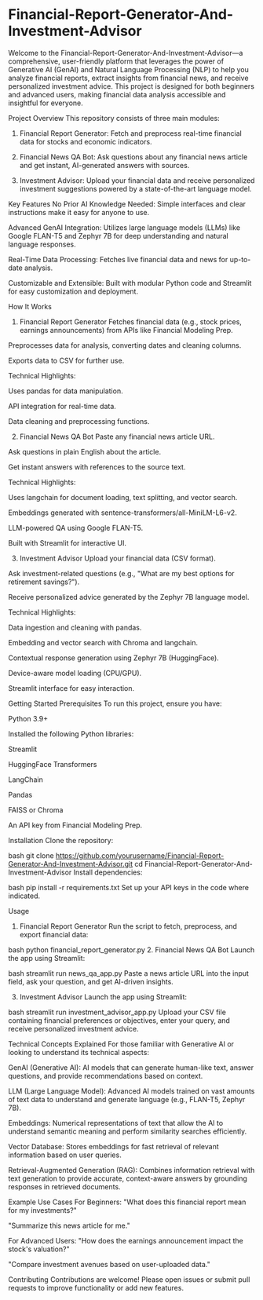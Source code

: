# Financial-Report-Generator-And-Investment-Advisor

Welcome to the Financial-Report-Generator-And-Investment-Advisor—a comprehensive, user-friendly platform that leverages the power of Generative AI (GenAI) and Natural Language Processing (NLP) to help you analyze financial reports, extract insights from financial news, and receive personalized investment advice. This project is designed for both beginners and advanced users, making financial data analysis accessible and insightful for everyone.

Project Overview
This repository consists of three main modules:

1. Financial Report Generator:
Fetch and preprocess real-time financial data for stocks and economic indicators.

2. Financial News QA Bot:
Ask questions about any financial news article and get instant, AI-generated answers with sources.

3. Investment Advisor:
Upload your financial data and receive personalized investment suggestions powered by a state-of-the-art language model.

Key Features
No Prior AI Knowledge Needed:
Simple interfaces and clear instructions make it easy for anyone to use.

Advanced GenAI Integration:
Utilizes large language models (LLMs) like Google FLAN-T5 and Zephyr 7B for deep understanding and natural language responses.

Real-Time Data Processing:
Fetches live financial data and news for up-to-date analysis.

Customizable and Extensible:
Built with modular Python code and Streamlit for easy customization and deployment.

How It Works
1. Financial Report Generator
Fetches financial data (e.g., stock prices, earnings announcements) from APIs like Financial Modeling Prep.

Preprocesses data for analysis, converting dates and cleaning columns.

Exports data to CSV for further use.

Technical Highlights:

Uses pandas for data manipulation.

API integration for real-time data.

Data cleaning and preprocessing functions.

2. Financial News QA Bot
Paste any financial news article URL.

Ask questions in plain English about the article.

Get instant answers with references to the source text.

Technical Highlights:

Uses langchain for document loading, text splitting, and vector search.

Embeddings generated with sentence-transformers/all-MiniLM-L6-v2.

LLM-powered QA using Google FLAN-T5.

Built with Streamlit for interactive UI.

3. Investment Advisor
Upload your financial data (CSV format).

Ask investment-related questions (e.g., "What are my best options for retirement savings?").

Receive personalized advice generated by the Zephyr 7B language model.

Technical Highlights:

Data ingestion and cleaning with pandas.

Embedding and vector search with Chroma and langchain.

Contextual response generation using Zephyr 7B (HuggingFace).

Device-aware model loading (CPU/GPU).

Streamlit interface for easy interaction.

Getting Started
Prerequisites
To run this project, ensure you have:

Python 3.9+

Installed the following Python libraries:

Streamlit

HuggingFace Transformers

LangChain

Pandas

FAISS or Chroma

An API key from Financial Modeling Prep.

Installation
Clone the repository:

bash
git clone https://github.com/yourusername/Financial-Report-Generator-And-Investment-Advisor.git
cd Financial-Report-Generator-And-Investment-Advisor
Install dependencies:

bash
pip install -r requirements.txt
Set up your API keys in the code where indicated.

Usage
1. Financial Report Generator
Run the script to fetch, preprocess, and export financial data:

bash
python financial_report_generator.py
2. Financial News QA Bot
Launch the app using Streamlit:

bash
streamlit run news_qa_app.py
Paste a news article URL into the input field, ask your question, and get AI-driven insights.

3. Investment Advisor
Launch the app using Streamlit:

bash
streamlit run investment_advisor_app.py
Upload your CSV file containing financial preferences or objectives, enter your query, and receive personalized investment advice.

Technical Concepts Explained
For those familiar with Generative AI or looking to understand its technical aspects:

GenAI (Generative AI):
AI models that can generate human-like text, answer questions, and provide recommendations based on context.

LLM (Large Language Model):
Advanced AI models trained on vast amounts of text data to understand and generate language (e.g., FLAN-T5, Zephyr 7B).

Embeddings:
Numerical representations of text that allow the AI to understand semantic meaning and perform similarity searches efficiently.

Vector Database:
Stores embeddings for fast retrieval of relevant information based on user queries.

Retrieval-Augmented Generation (RAG):
Combines information retrieval with text generation to provide accurate, context-aware answers by grounding responses in retrieved documents.

Example Use Cases
For Beginners:
"What does this financial report mean for my investments?"

"Summarize this news article for me."

For Advanced Users:
"How does the earnings announcement impact the stock's valuation?"

"Compare investment avenues based on user-uploaded data."

Contributing
Contributions are welcome! Please open issues or submit pull requests to improve functionality or add new features.
